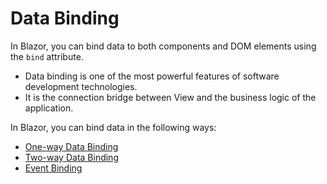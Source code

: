 # Data Binding

In Blazor, you can bind data to both components and DOM elements using the `bind` attribute. 

 - Data binding is one of the most powerful features of software development technologies. 
 - It is the connection bridge between View and the business logic of the application. 

In Blazor, you can bind data in the following ways:

<ul>
	<li><a href="one-way-data-binding.mb">One-way Data Binding</a></li>
	<li><a href="two-way-data-binding.mb">Two-way Data Binding</a></li>
    <li><a href="event-binding.mb">Event Binding</a></li>
</ul>


